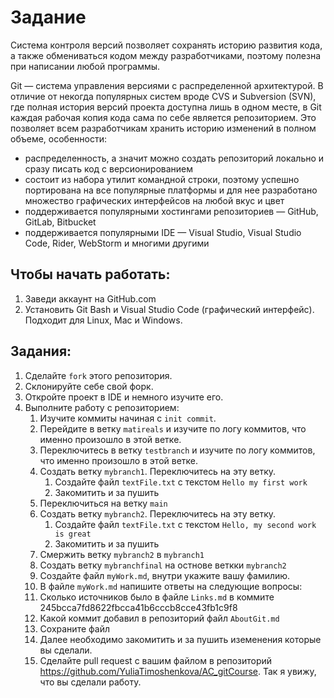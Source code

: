 # Задание

Система контроля версий позволяет сохранять историю развития кода, а также
обмениваться кодом между разработчиками, поэтому полезна при написании любой
программы.

Git — система управления версиями с распределенной архитектурой. В отличие от
некогда популярных систем вроде CVS и Subversion (SVN), где полная история
версий проекта доступна лишь в одном месте, в Git каждая рабочая копия кода сама
по себе является репозиторием. Это позволяет всем разработчикам хранить историю
изменений в полном объеме, особенности:

* распределенность, а значит можно создать репозиторий локально и сразу писать
  код с версионированием
* состоит из набора утилит командной строки, поэтому успешно портирована на все
  популярные платформы и для нее разработано множество графических интерфейсов
  на любой вкус и цвет
* поддерживается популярными хостингами репозиториев — GitHub, GitLab, Bitbucket
* поддерживается популярными IDE — Visual Studio, Visual Studio Code, Rider,
  WebStorm и многими другими

## Чтобы начать работать:

1. Заведи аккаунт на GitHub.com
2. Установить Git Bash и Visual Studio Code (графический интерфейс). Подходит
   для Linux, Mac и Windows.

## Задания:

1. Сделайте `fork` этого репозитория.
2. Склонируйте себе свой форк.
3. Откройте проект в IDE и немного изучите его.
4. Выполните работу с репозиторием:
   1. Изучите коммиты начиная с `init commit`.
   2. Перейдите в ветку `matireals` и изучите по логу коммитов, что именно
   произошло в этой ветке.
   3. Переключитесь в ветку `testbranch` и изучите по логу коммитов, что именно произошло в этой ветке.
   4. Создать ветку `mybranch1`. Переключитесь на эту ветку.
      1. Создайте файл `textFile.txt` с текстом `Hello my first work`
      2. Закомитить и за пушить
   5. Переключиться на ветку `main`
   6. Cоздать ветку `mybranch2`. Переключитесь на эту ветку.
      1. Создайте файл `textFile.txt` с текстом `Hello, my second work is great`
      2. Закомитить и за пушить
   7.  Смержить ветку `mybranch2` в `mybranch1`
   8.  Создать ветку `mybranchfinal` на остнове веткки `mybranch2`
   9.  Создайте файл `myWork.md`, внутри укажите вашу фамилию.
   10. В файле `myWork.md` напишите ответы на следующие вопросы:
      1. Сколько источников было в файле `Links.md` в коммите 245bcca7fd8622fbcca41b6cccb8cce43fb1c9f8
      2. Какой коммит добавил в репозиторий файл `AboutGit.md`
      3. Сохраните файл
   11. Далее необходимо закомитить и за пушить иземенения которые вы сделали.
   12. Сделайте pull request с вашим файлом в репозиторий https://github.com/YuliaTimoshenkova/AC_gitCourse. Так я увижу, что вы сделали работу.
